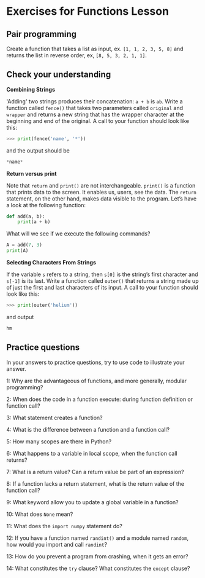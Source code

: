 # Exercises for Functions Lesson #

## Pair programming ##

Create a function that takes a list as input, ex. `[1, 1, 2, 3, 5, 8]`
and returns the list in reverse order, ex, `[8, 5, 3, 2, 1, 1]`.

## Check your understanding ##

__Combining Strings__

'Adding' two strings produces their concatenation: `a + b` is `ab`. Write a function called `fence()` that takes two parameters called `original` and `wrapper` and returns a new string that has the wrapper character at the beginning and end of the original. A call to your function should look like this:

```py
>>> print(fence('name', '*'))
```

and the output should be

```py
*name*
```

__Return versus print__

Note that `return` and `print()` are not interchangeable. `print()` is a function that prints data to the screen. It enables us, users, see the data. The `return` statement, on the other hand, makes data visible to the program. Let’s have a look at the following function:

```py
def add(a, b):
    print(a + b)
```

What will we see if we execute the following commands?

```py
A = add(7, 3)
print(A)
```

__Selecting Characters From Strings__

If the variable `s` refers to a string, then `s[0]` is the string’s first character and `s[-1]` is its last. Write a function called `outer()` that returns a string made up of just the first and last characters of its input. A call to your function should look like this:

```py
>>> print(outer('helium'))
```

and output 

```py
hm
```

## Practice questions ##

In your answers to practice questions, try to use code to illustrate your answer.

1: Why are the advantageous of functions, and more generally, modular programming?

2: When does the code in a function execute: during function definition or function call?

3: What statement creates a function?

4: What is the difference between a function and a function call?

5: How many scopes are there in Python?

6: What happens to a variable in local scope, when the function call returns?

7: What is a return value? Can a return value be part of an expression?

8: If a function lacks a return statement, what is the return value of the function call?

9: What keyword allow you to update a global variable in a function?

10: What does `None` mean?

11: What does the `import numpy` statement do?

12: If you have a function named `randint()` and a module named `random`, how would you import and call `randint`?

13: How do you prevent a program from crashing, when it gets an error?

14: What constitutes the `try` clause? What constitutes the `except` clause?